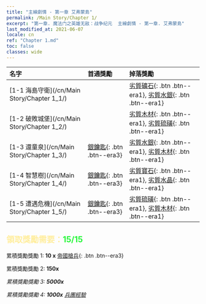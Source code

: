 ```yaml
---
title: "主線劇情 - 第一章 艾弗蒙島"
permalink: /Main Story/Chapter 1/
excerpt: "第一章. 魔法门之英雄无敌：战争纪元  主線劇情 - 第一章. 艾弗蒙島"
last_modified_at: 2021-06-07
locale: cn
ref: "Chapter 1.md"
toc: false
classes: wide
---
```


  | 名字 |  首通獎勵 | 掉落獎勵 |
  |:------------|:------------|:------------| 
  | [1-1 海島守衛](/cn/Main Story/Chapter 1_1/) |  | [劣質礦石](/cn/Items/mat_1/){: .btn .btn--era1}, [劣質水銀](/cn/Items/mat_2/){: .btn .btn--era1} |
  | [1-2 破敗城堡](/cn/Main Story/Chapter 1_2/) |  | [劣質木材](/cn/Items/mat_1/){: .btn .btn--era1}, [劣質硫磺](/cn/Items/mat_3/){: .btn .btn--era1} |
  | [1-3 還童泉](/cn/Main Story/Chapter 1_3/) | [銀鑰匙](/cn/Items/con_693/){: .btn .btn--era3} | [劣質水銀](/cn/Items/mat_2/){: .btn .btn--era1}, [劣質木材](/cn/Items/mat_1/){: .btn .btn--era1} |
  | [1-4 智慧樹](/cn/Main Story/Chapter 1_4/) | [銀鑰匙](/cn/Items/con_693/){: .btn .btn--era3} | [劣質寶石](/cn/Items/mat_4/){: .btn .btn--era1}, [劣質水晶](/cn/Items/mat_5/){: .btn .btn--era1} |
  | [1-5 遭遇危機](/cn/Main Story/Chapter 1_5/) | [銀鑰匙](/cn/Items/con_693/){: .btn .btn--era3} | [劣質硫磺](/cn/Items/mat_3/){: .btn .btn--era1}, [劣質木材](/cn/Items/mat_1/){: .btn .btn--era1} |


## <span style="color: #ffeea0">   領取獎勵需要：</span><span style="color: #27f73a">15/15</span>

 累積獎勵獎勵 1: **10 x** [帝國槍兵](/cn/Items/unt_190/){: .btn .btn--era3}

 累積獎勵獎勵 2:  **150x** <i class="fas fa-gem"/>

 累積獎勵獎勵 3:  **5000x** <i class="fas fa-coins"/>

 累積獎勵獎勵 4:  **1000x** [兵團經驗](/cn/Items/con_902/)

